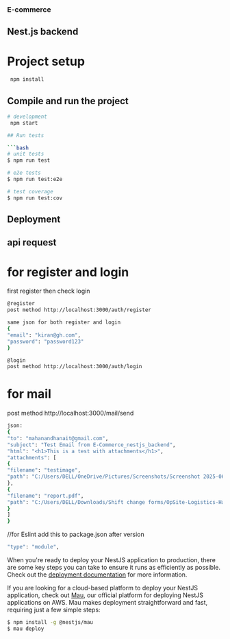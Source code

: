 ### E-commerce

## Nest.js backend

# Project setup

```bash
 npm install
```

## Compile and run the project

````bash
# development
 npm start

## Run tests

```bash
# unit tests
$ npm run test

# e2e tests
$ npm run test:e2e

# test coverage
$ npm run test:cov
````

## Deployment

## api request

# for register and login

first register then check login

```bash
@register
post method http://localhost:3000/auth/register

same json for both register and login
{
"email": "kiran@gh.com",
"password": "password123"
}

@login
post method http://localhost:3000/auth/login
```

# for mail

post method http://localhost:3000/mail/send

```bash
json:
{
"to": "mahanandhanait@gmail.com",
"subject": "Test Email from E-Commerce_nestjs_backend",
"html": "<h1>This is a test with attachments</h1>",
"attachments": [
{
"filename": "testimage",
"path": "C:/Users/DELL/OneDrive/Pictures/Screenshots/Screenshot 2025-06-12 114204.png"
},
{
"filename": "report.pdf",
"path": "C:/Users/DELL/Downloads/Shift change forms/OpSite-Logistics-Handover_Fillable.pdf"
}
]
}
```
//for Eslint
add this to package.json
after version
```bash
"type": "module",
```

When you're ready to deploy your NestJS application to production, there are some key steps you can take to ensure it runs as efficiently as possible. Check out the [deployment documentation](https://docs.nestjs.com/deployment) for more information.

If you are looking for a cloud-based platform to deploy your NestJS application, check out [Mau](https://mau.nestjs.com), our official platform for deploying NestJS applications on AWS. Mau makes deployment straightforward and fast, requiring just a few simple steps:

```bash
$ npm install -g @nestjs/mau
$ mau deploy
```
